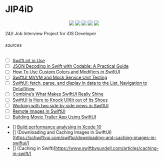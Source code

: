 # JIP4iD

<p align="center">
    <img src="https://img.shields.io/badge/Apple Swift-version 5.1 (swiftlang--1100.0.270.13 clang--1100.0.33.7)-brightgreen.svg" />
    <img src="https://img.shields.io/badge/MacOS Catalina-10.15.3 beta 2 (19D62e)-blue.svg" />
    <img src="https://img.shields.io/badge/Xcode-11.3.1 (19D62e)-brightgreen.svg" />
    <img src="https://img.shields.io/badge/iOS-13.3.1 Beta 2 (17D5044a)-blue.svg" />
    <img src="https://img.shields.io/badge/iPadOS-13.3.1 Beta 2 (17D5044a)-blue.svg" />
</p>


24/I Job Interview Project for iOS Developer

###### sources

- [ ] [SwiftLint in Use](https://medium.com/flawless-app-stories/swiftlint-in-use-279f44b3182e)
- [ ] [JSON Decoding in Swift with Codable: A Practical Guide](https://matteomanferdini.com/codable/#more-2385)
- [ ] [How To Use Custom Colors and Modifiers in SwiftUI](https://medium.com/better-programming/custom-colors-and-modifiers-in-swiftui-a093c243c126)
- [ ] [SwiftUI MVVM and Mock Service Unit Testing](https://medium.com/@liemvo/swiftui-mvvm-and-mock-service-unit-testing-13ed2fa167ec)
- [ ] [SwiftUI: fetch, parse, and display in data to the List. Navigation to DetailView](https://medium.com/@liemvo/swiftui-fetch-parse-and-display-in-data-to-the-list-888079911a85)
- [ ] [Combine’s What Makes SwiftUI Really Shine](https://infinum.com/the-capsized-eight/combine-makes-swiftui-shine)
- [ ] [SwiftUI Is Here to Knock UIKit out of Its Shoes](https://infinum.com/the-capsized-eight/swiftui-is-here-to-knock-uikit-out-of-its-shoes)
- [ ] [Working with two side by side views in SwiftUI](https://www.hackingwithswift.com/books/ios-swiftui/working-with-two-side-by-side-views-in-swiftui)
- [ ] [Remote images in SwiftUI](https://dev.to/gualtierofr/remote-images-in-swiftui-49jp)
- [ ] [Building Movie Trailer App Using SwiftUI](https://medium.com/flawless-app-stories/building-movie-trailer-app-using-swiftui-5d4dc5497462)
- [] [Build performance analysing in Xcode 10](https://www.avanderlee.com/optimization/analysing-build-performance-xcode-10/)
- [] (Downloading and Caching Images in SwiftUI)[https://schwiftyui.com/swiftui/downloading-and-caching-images-in-swiftui/]
- [] (Caching in Swift)[https://www.swiftbysundell.com/articles/caching-in-swift/]

